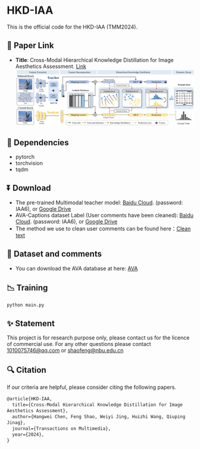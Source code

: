 # HKD-IAA
This is the official code for the HKD-IAA (TMM2024).
## 🔗 Paper Link
- **Title**: Cross-Modal Hierarchical Knowledge Distillation for Image Aesthetics Assessment. [Link](https:)
![img](Method.png)

## 📃 Dependencies
- pytorch
- torchvision
- tqdm

## ⏬ Download
- The pre-trained Multimodal teacher model: [Baidu Cloud](https:). (password: IAA6), or [Google Drive](https:)
- AVA-Captions dataset Label (User comments have been cleaned): [Baidu Cloud](https://pan.baidu.com/s/1xZ6qV-hMmsQqr9QL-dyrcg). (password: IAA6), or [Google Drive](https://drive.google.com/file/d/1btO_UHf2bbdTMtxpKKByicwq0TE14AyC/view?usp=sharing)
- The method we use to clean user comments can be found here：[Clean text](https://github.com/V-Sense/Aesthetic-Image-Captioning-ICCVW-2019)

## 📂 Dataset and comments
- You can download the AVA database at here: [AVA](https://github.com/imfing/ava_downloader)


## 📉 Training
```
python main.py
```

## ✨ Statement
This project is for research purpose only, please contact us for the licence of commercial use. For any other questions please contact 1010075746@qq.com or shaofeng@nbu.edu.cn

## 🔍 Citation
If our criteria are helpful, please consider citing the following papers.
```
@article{HKD-IAA,
  title={Cross-Modal Hierarchical Knowledge Distillation for Image Aesthetics Assessment},
  author={Hangwei Chen, Feng Shao, Weiyi Jing, Huizhi Wang, Qiuping Jinag},
  journal={Transactions on Multimedia},
  year={2024},
}
```



